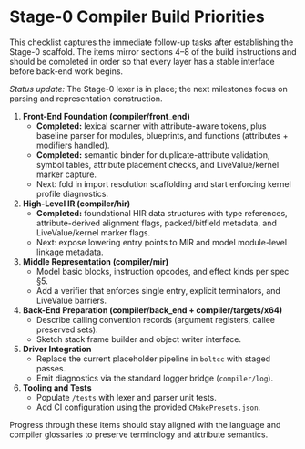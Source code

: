# Stage-0 Compiler Build Priorities

This checklist captures the immediate follow-up tasks after establishing the Stage-0 scaffold. The items mirror sections 4–8 of the build instructions and should be completed in order so that every layer has a stable interface before back-end work begins.

_Status update:_ The Stage-0 lexer is in place; the next milestones focus on parsing and representation construction.

1. **Front-End Foundation (compiler/front_end)**
   - **Completed:** lexical scanner with attribute-aware tokens, plus baseline parser for modules, blueprints, and functions (attributes + modifiers handled).
   - **Completed:** semantic binder for duplicate-attribute validation, symbol tables, attribute placement checks, and LiveValue/kernel marker capture.
   - Next: fold in import resolution scaffolding and start enforcing kernel profile diagnostics.
2. **High-Level IR (compiler/hir)**
   - **Completed:** foundational HIR data structures with type references, attribute-derived alignment flags, packed/bitfield metadata, and LiveValue/kernel marker flags.
   - Next: expose lowering entry points to MIR and model module-level linkage metadata.
3. **Middle Representation (compiler/mir)**
   - Model basic blocks, instruction opcodes, and effect kinds per spec §5.
   - Add a verifier that enforces single entry, explicit terminators, and LiveValue barriers.
4. **Back-End Preparation (compiler/back_end + compiler/targets/x64)**
   - Describe calling convention records (argument registers, callee preserved sets).
   - Sketch stack frame builder and object writer interface.
5. **Driver Integration**
   - Replace the current placeholder pipeline in `boltcc` with staged passes.
   - Emit diagnostics via the standard logger bridge (`compiler/log`).
6. **Tooling and Tests**
   - Populate `/tests` with lexer and parser unit tests.
   - Add CI configuration using the provided `CMakePresets.json`.

Progress through these items should stay aligned with the language and compiler glossaries to preserve terminology and attribute semantics.


